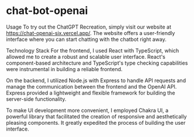 # chat-bot-openai
Usage
To try out the ChatGPT Recreation, simply visit our website at https://chat-openai-six.vercel.app/. The website offers a user-friendly interface where you can start chatting with the chatbot right away.

Technology Stack
For the frontend, I used React with TypeScript, which allowed me to create a robust and scalable user interface. React's component-based architecture and TypeScript's type checking capabilities were instrumental in building a reliable frontend.

On the backend, I utilized Node.js with Express to handle API requests and manage the communication between the frontend and the OpenAI API. Express provided a lightweight and flexible framework for building the server-side functionality.

To make UI development more convenient, I employed Chakra UI, a powerful library that facilitated the creation of responsive and aesthetically pleasing components. It greatly expedited the process of building the user interface.
